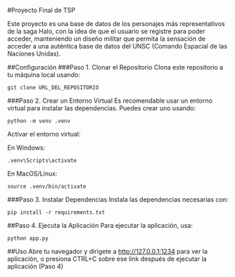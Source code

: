 #Proyecto Final de TSP

Este proyecto es una base de datos de los personajes más representativos de la saga Halo, con la idea de que el usuario se registre para poder acceder, manteniendo un diseño militar que permita la sensación de acceder a una auténtica base de datos del UNSC (Comando Espacial de las Naciones Unidas).

##Configuración
###Paso 1. Clonar el Repositorio 
Clona este repositorio a tu máquina local usando:
```
git clone URL_DEL_REPOSITORIO
```
###Paso 2. Crear un Entorno Virtual
Es recomendable usar un entorno virtual para instalar las dependencias. Puedes crear uno usando:
```
python -m venv .venv
```
Activar el entorno virtual:

En Windows:
```
.venv\Scripts\activate
```
En MacOS/Linux:
```
source .venv/bin/activate
```
###Paso 3. Instalar Dependencias
Instala las dependencias necesarias con:
```
pip install -r requirements.txt
```
##Paso 4. Ejecuta la Aplicación
Para ejecutar la aplicación, usa:
```
python app.py
```
##Uso
Abre tu navegador y dirígete a http://127.0.0.1:1234 para ver la aplicación, o presiona CTRL+C sobre ese link después de ejecutar la aplicación (Paso 4)
